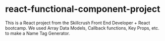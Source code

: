 # react-functional-component-project
This is a React project from the Skillcrush Front End Developer + React bootcamp. We used Array Data Models, Callback functions, Key Props, etc. to make a Name Tag Generator.
